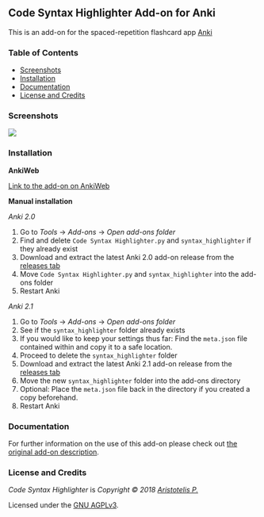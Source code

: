 ## Code Syntax Highlighter Add-on for Anki

This is an add-on for the spaced-repetition flashcard app [Anki](https://apps.ankiweb.net/)

### Table of Contents

<!-- MarkdownTOC -->

- [Screenshots](#screenshots)
- [Installation](#installation)
- [Documentation](#documentation)
- [License and Credits](#license-and-credits)

<!-- /MarkdownTOC -->

### Screenshots

![](screenshots/screenshot.png)

### Installation

**AnkiWeb**

[Link to the add-on on AnkiWeb](https://ankiweb.net/shared/info/not_available_yet)

**Manual installation**

*Anki 2.0*

1. Go to *Tools* -> *Add-ons* -> *Open add-ons folder*
2. Find and delete `Code Syntax Highlighter.py` and `syntax_highlighter` if they already exist
3. Download and extract the latest Anki 2.0 add-on release from the [releases tab](https://github.com/Glutanimate/syntax-highlighter/releases)
4. Move `Code Syntax Highlighter.py` and `syntax_highlighter` into the add-ons folder
5. Restart Anki

*Anki 2.1*

1. Go to *Tools* -> *Add-ons* -> *Open add-ons folder*
2. See if the `syntax_highlighter` folder already exists
3. If you would like to keep your settings thus far: Find the `meta.json` file contained within and copy it to a safe location.
4. Proceed to delete  the `syntax_highlighter` folder
3. Download and extract the latest Anki 2.1 add-on release from the [releases tab](https://github.com/Glutanimate/syntax-highlighter/releases)
4. Move the new `syntax_highlighter` folder into the add-ons directory
5. Optional: Place the `meta.json` file back in the directory if you created a copy beforehand.
5. Restart Anki

### Documentation

For further information on the use of this add-on please check out [the original add-on description](docs/description.md).

### License and Credits

*Code Syntax Highlighter* is *Copyright © 2018 [Aristotelis P.](https://glutanimate.com/)*

Licensed under the [GNU AGPLv3](https://www.gnu.org/licenses/agpl.html).